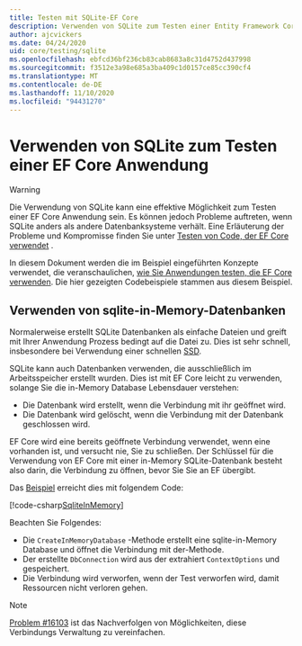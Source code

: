 ```yaml
---
title: Testen mit SQLite-EF Core
description: Verwenden von SQLite zum Testen einer Entity Framework Core Anwendung
author: ajcvickers
ms.date: 04/24/2020
uid: core/testing/sqlite
ms.openlocfilehash: ebfcd36bf236cb83cab8683a8c31d4752d437998
ms.sourcegitcommit: f3512e3a98e685a3ba409c1d0157ce85cc390cf4
ms.translationtype: MT
ms.contentlocale: de-DE
ms.lasthandoff: 11/10/2020
ms.locfileid: "94431270"
---
```

# <a name="using-sqlite-to-test-an-ef-core-application"></a>Verwenden von SQLite zum Testen einer EF Core Anwendung

> [!WARNING]
> Die Verwendung von SQLite kann eine effektive Möglichkeit zum Testen einer EF Core Anwendung sein.
> Es können jedoch Probleme auftreten, wenn SQLite anders als andere Datenbanksysteme verhält.
> Eine Erläuterung der Probleme und Kompromisse finden Sie unter [Testen von Code, der EF Core verwendet](xref:core/testing/index) .  

In diesem Dokument werden die im Beispiel eingeführten Konzepte verwendet, die veranschaulichen, [wie Sie Anwendungen testen, die EF Core verwenden](xref:core/testing/testing-sample).
Die hier gezeigten Codebeispiele stammen aus diesem Beispiel.

## <a name="using-sqlite-in-memory-databases"></a>Verwenden von sqlite-in-Memory-Datenbanken

Normalerweise erstellt SQLite Datenbanken als einfache Dateien und greift mit Ihrer Anwendung Prozess bedingt auf die Datei zu.
Dies ist sehr schnell, insbesondere bei Verwendung einer schnellen [SSD](https://en.wikipedia.org/wiki/Solid-state_drive).

SQLite kann auch Datenbanken verwenden, die ausschließlich im Arbeitsspeicher erstellt wurden.
Dies ist mit EF Core leicht zu verwenden, solange Sie die in-Memory Database Lebensdauer verstehen:

* Die Datenbank wird erstellt, wenn die Verbindung mit ihr geöffnet wird.
* Die Datenbank wird gelöscht, wenn die Verbindung mit der Datenbank geschlossen wird.

EF Core wird eine bereits geöffnete Verbindung verwendet, wenn eine vorhanden ist, und versucht nie, Sie zu schließen.
Der Schlüssel für die Verwendung von EF Core mit einer in-Memory SQLite-Datenbank besteht also darin, die Verbindung zu öffnen, bevor Sie Sie an EF übergibt.  

Das [Beispiel](xref:core/testing/testing-sample) erreicht dies mit folgendem Code:

[!code-csharp[SqliteInMemory](../../../samples/core/Miscellaneous/Testing/ItemsWebApi/Tests/SqliteInMemoryItemsControllerTest.cs?name=SqliteInMemory)]

Beachten Sie Folgendes:

* Die `CreateInMemoryDatabase` -Methode erstellt eine sqlite-in-Memory Database und öffnet die Verbindung mit der-Methode.
* Der erstellte `DbConnection` wird aus der extrahiert `ContextOptions` und gespeichert.
* Die Verbindung wird verworfen, wenn der Test verworfen wird, damit Ressourcen nicht verloren gehen.

> [!NOTE]
> [Problem #16103](https://github.com/dotnet/efcore/issues/16103) ist das Nachverfolgen von Möglichkeiten, diese Verbindungs Verwaltung zu vereinfachen.
